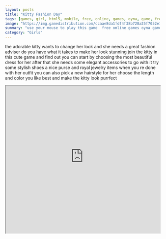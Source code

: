 ```yaml
---
layout: posts
title: "Kitty Fashion Day"
tags: [games, girl, html5, mobile, free, online, games, oyna, game, free, games, play, play, games]
image: "https://img.gamedistribution.com/ccaae8da1fdf4f38b728a25f7052e18a.jpg"
summary: "use your mouse to play this game  free online games oyna game free games play play games"
category: "Girls"
---
```


the adorable kitty wants to change her look and she needs a great fashion adviser do you have what it takes to make her look stunning join the kitty in this cute game and find out you can start by choosing the most beautiful dress for her after that she needs some elegant accessories to go with it try some stylish shoes a nice purse and royal jewelry items when you re done with her outfit you can also pick a new hairstyle for her choose the length and color you like best and make the kitty look purrfect

<iframe width="100%" height="480px;" src="https://html5.gamedistribution.com/ccaae8da1fdf4f38b728a25f7052e18a/"></iframe>